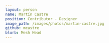 ```yaml
---
layout: person
name: Martín Castre
position: Contributor - Designer
image_path: /images/photos/martin-castre.jpg
github: mcastre
blurb: Mesh Head
---
```

